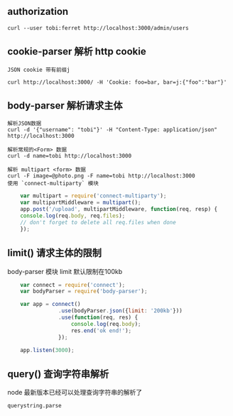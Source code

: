 
## authorization

    curl --user tobi:ferret http://localhost:3000/admin/users

## cookie-parser 解析 http cookie

    JSON cookie 带有前缀j

`curl http://localhost:3000/ -H 'Cookie: foo=bar, bar=j:{"foo":"bar"}'`


## body-parser 解析请求主体

    解析JSON数据
    curl -d '{"username": "tobi"}' -H "Content-Type: application/json" http://localhost:3000 

    解析常规的<Form> 数据
    curl -d name=tobi http://localhost:3000

    解析 multipart <form> 数据
    curl -F image=@photo.png -F name=tobi http://localhost:3000
    使用 `connect-multiparty` 模块

```js
    var multipart = require('connect-multiparty');
    var multipartMiddleware = multipart();
    app.post('/upload', multipartMiddleware, function(req, resp) {
    console.log(req.body, req.files);
    // don't forget to delete all req.files when done
    });
```

## limit() 请求主体的限制

body-parser 模块 limit 默认限制在100kb

```js
    var connect = require('connect');
    var bodyParser = require('body-parser');

    var app = connect()
                .use(bodyParser.json({limit: '200kb'}))
                .use(function(req, res) {
                    console.log(req.body);
                    res.end('ok end!');
                });

    app.listen(3000);
```


## query() 查询字符串解析

node 最新版本已经可以处理查询字符串的解析了

`querystring.parse`

